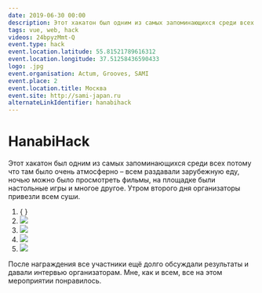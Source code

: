 ```yaml
---
date: 2019-06-30 00:00
description: Этот хакатон был одним из самых запоминающихся среди всех потому что там было очень атмосферно – всем раздавали зарубежную еду, ночью можно было просмотреть фильмы, на площадке были настольные игры и многое другое.
tags: vue, web, hack
videos: 24bpyzMmt-Q
event.type: hack
event.location.latitude: 55.81521789616312
event.location.longitude: 37.51258436590433
logo: .jpg
event.organisation: Actum, Grooves, SAMI
event.place: 2
event.location.title: Москва
event.site: http://sami-japan.ru
alternateLinkIdentifier: hanabihack
---
```

# HanabiHack

Этот хакатон был одним из самых запоминающихся среди всех потому что там было очень атмосферно – всем раздавали зарубежную еду, ночью можно было просмотреть фильмы, на площадке были настольные игры и многое другое. Утром второго дня организаторы привезли всем суши.


1. { }
2. ![ ](2_400x400.jpg)
3. ![ ](4_400x400.jpg)
4. ![ ](1_400x400.jpg)
5. ![ ](3_400x400.jpg)


 После награждения все участники ещё долго обсуждали результаты и давали интервью организаторам. Мне, как и всем, все на этом мероприятии понравилось. 

